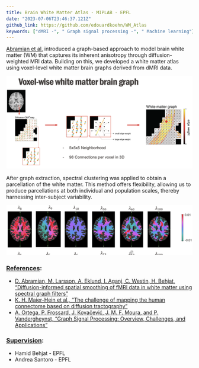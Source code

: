 ```yaml
---
title: Brain White Matter Atlas - MIPLAB - EPFL
date: "2023-07-06T23:46:37.121Z"  
github_link: https://github.com/edouardkoehn/WM_Atlas
keywords: ["dMRI -", " Graph signal processing -", " Machine learning"]
---
```


[Abramian et al.](https://www.sciencedirect.com/science/article/pii/S1053811921003724?via%3Dihub) introduced a graph-based approach to model brain white matter (WM) that captures its inherent anisotropy through diffusion-weighted MRI data. Building on this, we developed a white matter atlas using voxel-level white matter brain graphs derived from dMRI data.

![White Matter Brain Graphs](Graph.png)

After graph extraction, spectral clustering was applied to obtain a parcellation of the white matter. This method offers flexibility, allowing us to produce parcellations at both individual and population scales, thereby harnessing inter-subject variability.

![Spectral Clustering of WM](EigenValue.png)  

### <ins>References</ins>:
- [D. Abramian, M. Larsson, A. Eklund, I. Aganj, C. Westin, H. Behjat, “Diffusion-informed spatial smoothing of fMRI data in white matter using spectral graph filters”](https://www.sciencedirect.com/science/article/pii/S1053811921003724?via%3Dihub)  
- [K. H. Maier-Hein et al., “The challenge of mapping the human connectome based on diffusion tractography”](https://www.nature.com/articles/s41467-017-01285-x)  
- [A. Ortega, P. Frossard, J. Kovačević, J. M. F. Moura, and P. Vandergheynst, “Graph Signal Processing: Overview, Challenges, and Applications”](https://ieeexplore.ieee.org/document/8347162)  

### <ins>Supervision</ins>:  
- Hamid Behjat - EPFL  
- Andrea Santoro - EPFL  
